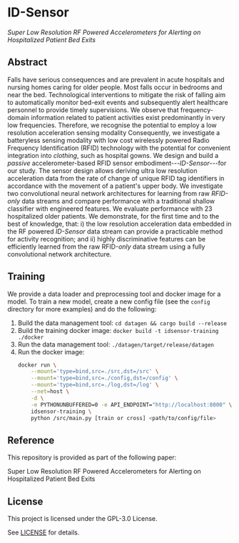 # ID-Sensor

_Super Low Resolution RF Powered Accelerometers for Alerting on Hospitalized Patient Bed Exits_

## Abstract

Falls have serious consequences and are prevalent in acute hospitals and nursing homes caring for older people. Most falls occur in bedrooms and near the bed. Technological interventions to mitigate the risk of falling aim to automatically monitor bed-exit events and subsequently alert healthcare personnel to provide timely supervisions. We observe that frequency-domain information related to patient activities exist predominantly in very low frequencies.
Therefore, we recognise the potential to employ a low resolution acceleration sensing modality
Consequently, we investigate a batteryless sensing modality with low cost wirelessly powered Radio Frequency Identification (RFID) technology with the potential for convenient integration into _clothing_, such as hospital gowns. We design and build a _passive_ accelerometer-based RFID sensor embodiment---_ID-Sensor_---for our study. The sensor design allows deriving ultra low resolution acceleration data  from the rate of change of unique RFID tag identifiers in accordance  with the movement of a patient's upper body. We investigate two convolutional neural network architectures for learning from raw _RFID-only_ data streams and compare performance with a traditional shallow classifier with engineered features. We evaluate performance with 23 hospitalized older patients.
We demonstrate, for the first time and to the best of knowledge, that: i) the low resolution acceleration data embedded in the RF powered _ID-Sensor_ data stream can provide a practicable method for activity recognition; and ii) highly discriminative features can be efficiently learned from the raw RFID-_only_ data stream using a fully convolutional network architecture.

## Training

We provide a data loader and preprocessing tool and docker image for a model. To train a new model, create a new config file (see the `config` directory for more examples) and do the following:

1. Build the data management tool: `cd datagen && cargo build --release`
2. Build the training docker image: `docker build -t idsensor-training ./docker`
3. Run the data management tool: `./datagen/target/release/datagen`
3. Run the docker image:
    ```bash
    docker run \
        --mount='type=bind,src=./src,dst=/src' \
        --mount='type=bind,src=./config,dst=/config' \
        --mount='type=bind,src=./log,dst=/log' \
        --net=host \
        -d \
        -e PYTHONUNBUFFERED=0 -e API_ENDPOINT="http://localhost:8000" \
        idsensor-training \
        python /src/main.py [train or cross] <path/to/config/file>
    ```

## Reference

This repository is provided as part of the following paper:

Super Low Resolution RF Powered Accelerometers for Alerting on Hospitalized Patient Bed Exits

## License

This project is licensed under the GPL-3.0 License.

See [LICENSE](./LICENSE) for details.